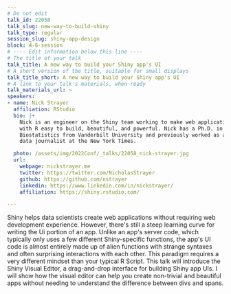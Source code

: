 ```yaml
---
# Do not edit
talk_id: 22058
talk_slug: new-way-to-build-shiny
talk_type: regular
session_slug: shiny-app-design
block: 4-6-session
# ---- Edit information below this line ----
# The title of your talk
talk_title: A new way to build your Shiny app's UI
# A short version of the title, suitable for small displays
talk_title_short: A new way to build your Shiny app's UI
# A link to your talk's materials, when ready
talk_materials_url: ~
speakers:
- name: Nick Strayer
  affiliation: RStudio
  bio: |+
    Nick is an engineer on the Shiny team working to make web applications
    with R easy to build, beautiful, and powerful. Nick has a Ph.D. in
    Biostatistics from Vanderbilt University and previously worked as a
    data journalist at the New York Times.

  photo: /assets/img/2022Conf/_talks/22058_nick-strayer.jpg
  url:
    webpage: nickstrayer.me
    twitter: https://twitter.com/NicholasStrayer
    github: https://github.com/nstrayer
    linkedin: https://www.linkedin.com/in/nickstrayer/
    affiliation: https://shiny.rstudio.com/

---
```


<!-- ABSTRACT ----
Please write abstract below. You may use simple markdown (links, code style, bold, italics)
-->

Shiny helps data scientists create web applications without requiring web
development experience. However, there's still a steep learning curve for
writing the Ui portion of an app. Unlike an app's server code, which typically
only uses a few different Shiny-specific functions, the app's UI code is almost
entirely made up of alien functions with strange syntaxes and often surprising
interactions with each other. This paradigm requires a very different mindset
than your typical R Script. This talk will introduce the Shiny Visual Editor, a
drag-and-drop interface for building Shiny app UIs. I will show how the visual
editor can help you create non-trivial and beautiful apps without needing to
understand the difference between divs and spans.
